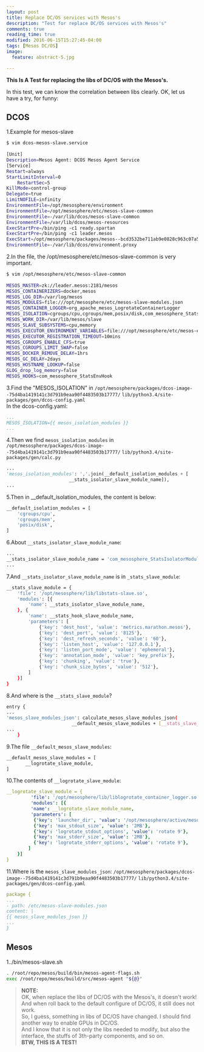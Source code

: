 ```yaml
---
layout: post
title: Replace DC/OS services with Mesos's
description: "Test for replace DC/OS services with Mesos's"
comments: true
reading_time: true
modified: 2016-06-15T15:27:45-04:00
tags: [Mesos DC/OS]
image:
  feature: abstract-5.jpg

---
```



**This Is A Test for replacing the libs of DC/OS with the Mesos's.**  


In this test, we can know the correlation between libs clearly. OK, let us have a try, for funny:  

## DCOS ##

1.Example for mesos-slave  

```bash
$ vim dcos-mesos-slave.service  
					
[Unit]
Description=Mesos Agent: DCOS Mesos Agent Service   
[Service]
Restart=always
StartLimitInterval=0
	RestartSec=5
KillMode=control-group
Delegate=true
LimitNOFILE=infinity
EnvironmentFile=/opt/mesosphere/environment
EnvironmentFile=/opt/mesosphere/etc/mesos-slave-common
EnvironmentFile=-/var/lib/dcos/mesos-slave-common
EnvironmentFile=/var/lib/dcos/mesos-resources
ExecStartPre=/bin/ping -c1 ready.spartan
ExecStartPre=/bin/ping -c1 leader.mesos
ExecStart=/opt/mesosphere/packages/mesos--bcd3532be711ab9e0828c963c07a5a0581ca0757/bin/mesos-slave
EnvironmentFile=-/var/lib/dcos/environment.proxy    
```  

2.In the file, the /opt/mesosphere/etc/mesos-slave-common is very important.

```bash
$ vim /opt/mesosphere/etc/mesos-slave-common
			
MESOS_MASTER=zk://leader.mesos:2181/mesos
MESOS_CONTAINERIZERS=docker,mesos
MESOS_LOG_DIR=/var/log/mesos
MESOS_MODULES=file:///opt/mesosphere/etc/mesos-slave-modules.json
MESOS_CONTAINER_LOGGER=org_apache_mesos_LogrotateContainerLogger
MESOS_ISOLATION=cgroups/cpu,cgroups/mem,posix/disk,com_mesosphere_StatsIsolatorModule
MESOS_WORK_DIR=/var/lib/mesos/slave
MESOS_SLAVE_SUBSYSTEMS=cpu,memory
MESOS_EXECUTOR_ENVIRONMENT_VARIABLES=file:///opt/mesosphere/etc/mesos-executor-environment.json
MESOS_EXECUTOR_REGISTRATION_TIMEOUT=10mins
MESOS_CGROUPS_ENABLE_CFS=true
MESOS_CGROUPS_LIMIT_SWAP=false
MESOS_DOCKER_REMOVE_DELAY=1hrs
MESOS_GC_DELAY=2days
MESOS_HOSTNAME_LOOKUP=false
GLOG_drop_log_memory=false
MESOS_HOOKS=com_mesosphere_StatsEnvHook
```

3.Find the "MESOS_ISOLATION" in `/opt/mesosphere/packages/dcos-image--75d4ba1419141c3d791b9eaa90f4483503b17777/`
`lib/python3.4/site-packages/gen/dcos-config.yaml`   
In the dcos-config.yaml:   

```yaml
...
MESOS_ISOLATION={{ mesos_isolation_modules }}
...   
```

4.Then we find `mesos_isolation_modules` in    
`/opt/mesosphere/packages/dcos-image--75d4ba1419141c3d791b9eaa90f4483503b17777/`
`lib/python3.4/site-packages/gen/calc.py`   

```python
...
'mesos_isolation_modules': ','.join(__default_isolation_modules + [
                       __stats_isolator_slave_module_name]),
...
```

5.Then in __default_isolation_modules, the content is below:  

```bash
__default_isolation_modules = [
	'cgroups/cpu',
    'cgroups/mem',
    'posix/disk',
]  
```

6.About `__stats_isolator_slave_module_name`:  

```bash
...
__stats_isolator_slave_module_name = 'com_mesosphere_StatsIsolatorModule'
...   
```

7.And `__stats_isolator_slave_module_name` is in `_stats_slave_module`:  

```bash
__stats_slave_module = {
    'file': '/opt/mesosphere/lib/libstats-slave.so',
    'modules': [{
        'name': __stats_isolator_slave_module_name,
    }, {
        'name': __stats_hook_slave_module_name,
        'parameters': [
            {'key': 'dest_host', 'value': 'metrics.marathon.mesos'},
            {'key': 'dest_port', 'value': '8125'},
            {'key': 'dest_refresh_seconds', 'value': '60'},
			{'key': 'listen_host', 'value': '127.0.0.1'},
			{'key': 'listen_port_mode', 'value': 'ephemeral'},
	        {'key': 'annotation_mode', 'value': 'key_prefix'},
	        {'key': 'chunking', 'value': 'true'},
            {'key': 'chunk_size_bytes', 'value': '512'},
        ]
    }]
}
```

8.And where is the `__stats_slave_module`?
  
```bash
entry { 
...
'mesos_slave_modules_json': calculate_mesos_slave_modules_json(
        	            __default_mesos_slave_modules + [__stats_slave_module]),
...
	}
```

9.The file `__default_mesos_slave_modules`:  

```bash
__default_mesos_slave_modules = [
	   __logrotate_slave_module,
]
```

10.The contents of `__logrotate_slave_module`:  

```yaml
__logrotate_slave_module = {
		 'file': '/opt/mesosphere/lib/liblogrotate_container_logger.so',
		 'modules': [{
		 'name': __logrotate_slave_module_name,
		 'parameters': [
		  {'key': 'launcher_dir', 'value': '/opt/mesosphere/active/mesos/libexec/mesos/'},
		  {'key': 'max_stdout_size', 'value': '2MB'},
		  {'key': 'logrotate_stdout_options', 'value': 'rotate 9'},
		  {'key': 'max_stderr_size', 'value': '2MB'},
		  {'key': 'logrotate_stderr_options', 'value': 'rotate 9'},
	 	]
	}]
}
```

11.Where is the `mesos_slave_modules_json`:  `/opt/mesosphere/packages/dcos-image--75d4ba1419141c3d791b9eaa90f4483503b17777/`
`lib/python3.4/site-packages/gen/dcos-config.yaml`  

```yaml
package {
...
- path: /etc/mesos-slave-modules.json
content: |
{{ mesos_slave_modules_json }}
...
}
```		

## Mesos ##

1../bin/mesos-slave.sh  

```bash
. /root/repo/mesos/build/bin/mesos-agent-flags.sh
exec /root/repo/mesos/build/src/mesos-agent "${@}"
```

>**NOTE:**  
>OK, when replace the libs of DC/OS with the Mesos's, it doesn't work! And when roll back to the default configure of DC/OS, it still does not work.  
>So, I guess, something in libs of DC/OS have changed. I should find another way to enable GPUs in DC/OS.   
>And I know that it is not only the libs needed to modify, but also the interface, the stuffs of 3th-party components, and so on.  
>**BTW, THIS IS A TEST!**